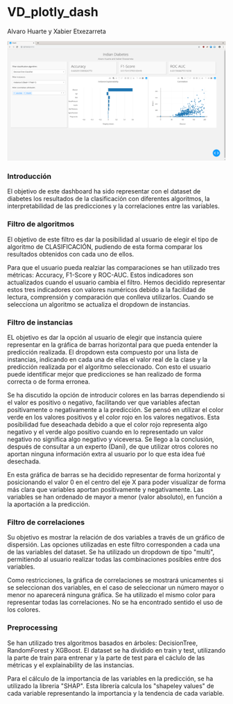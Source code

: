 # VD_plotly_dash
Alvaro Huarte y Xabier Etxezarreta

![alt text](img/dashboard.png)

### Introducción
El objetivo de este dashboard ha sido representar con el dataset de diabetes los resultados de la clasificación con diferentes algoritmos, la interpretabilidad de las predicciones y la correlaciones entre las variables. 

### Filtro de algoritmos
El objetivo de este filtro es dar la posibilidad al usuario de elegir el tipo de algoritmo de CLASIFICACIÓN, pudiendo de esta forma comparar los resultados obtenidos con cada uno de ellos.

Para que el usuario pueda realziar las comparaciones se han utilizado tres métricas: Accuracy, F1-Score y ROC-AUC. Estos indicadores son actualizados cuando el usuario cambia el filtro. Hemos decidido representar estos tres indicadores con valores numéricos debido a la facilidad de lectura, comprensión y comparación que conlleva utilizarlos. Cuando se selecciona un algoritmo se actualiza el dropdown de instancias.

### Filtro de instancias
EL objetivo es dar la opción al usuario de elegir que instancia quiere representar en la gráfica de barras horizontal para que pueda entender la predicción realizada. El dropdown esta compuesto por una lista de instancias, indicando en cada una de ellas el valor real de la clase y la predicción realizada por el algoritmo seleccionado. Con esto el usuario puede identificar mejor que predicciones se han realizado de forma correcta o de forma erronea. 

Se ha discutido la opción de introducir colores en las barras dependiendo si el valor es positivo o negativo, facilitando ver que variables afectan positivamente o negativamente a la predicción. Se pensó en utilizar el color verde en los valores positivos y el color rojo en los valores negativos. Esta posibilidad fue deseachada debido a que el color rojo representa algo negativo y el verde algo positivo cuando en lo representado un valor negativo no significa algo negativo y viceversa. Se llego a la conclusión, después de consultar a un experto (Dani), de que utilizar otros colores no aportan ninguna información extra al usuario por lo que esta idea fué desechada. 

En esta gráfica de barras se ha decidido representar de forma horizontal y posicionando el valor 0 en el centro del eje X para poder visualizar de forma más clara que variables aportan positivamente y negativamente. Las variables se han ordenado de mayor a menor (valor absoluto), en función a la aportación a la predicción. 

### Filtro de correlaciones
Su objetivo es mostrar la relación de dos variables a través de un gráfico de dispersión. Las opciones utilizadas en este filtro corresponden a cada una de las variables del dataset. Se ha utilizado un dropdown de tipo "multi", permitiendo al usuario realizar todas las combinaciones posibles entre dos variables. 

Como restricciones, la gráfica de correlaciones se mostrará unicamentes si se seleccionan dos variables, en el caso de seleccionar un número mayor o menor no aparecerá ninguna gráfica. Se ha utilizado el mismo color para representar todas las correlaciones. No se ha encontrado sentido el uso de los colores.    

### Preprocessing
Se han utilizado tres algoritmos basados en árboles: DecisionTree, RandomForest y XGBoost. El dataset se ha dividido en train y test, utilizando la parte de train para entrenar y la parte de test para el cáclulo de las métricas y el explainability de las instancias. 

Para el cálculo de la importancia de las variables en la predicción, se ha utilizado la libreria "SHAP". Esta librería calcula los "shapeley values" de cada variable representando la importancia y la tendencia de cada variable. 

